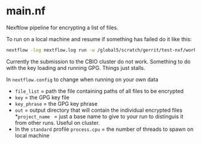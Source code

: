 # main.nf #

Nexftlow pipeline for encrypting a list of files.

To run on a local machine and resume if something has failed do it like this:

```bash
nextflow -log nextflow.log run -w /global5/scratch/gerrit/test-nxf/work/ -c /home/gerrit/code/bioinftk/transfer-prep/encrypt/nextflow.config /home/gerrit/code/bioinftk/transfer-prep/encrypt/main.nf -profile standard -resume
```

Currently the submission to the CBIO cluster do not work. Something to do with the key loading and running GPG. Things just stalls. 


In `nextflow.config` to change when running on your own data

* `file_list` = path the file containing paths of all files to be encrypted
* `key` = the GPG key file
* `key_phrase` = the GPG key phrase
* `out` = output directory that will contain the individual encrypted files
*`project_name ` = just a base name to give to your run to distinguis it from other runs. Useful on cluster.
* In the `standard` profile `process.cpu` = the number of threads to spawn on local machine



